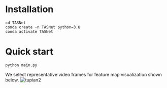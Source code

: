 # Installation
    cd TASNet
    conda create -n TASNet python=3.8
    conda activate TASNet
# Quick start
    python main.py
We select representative video frames for feature map visualization shown below.
![tupian2](https://github.com/Yuanlin-Zhao/TASNet/tree/main/data/result.jpg)
